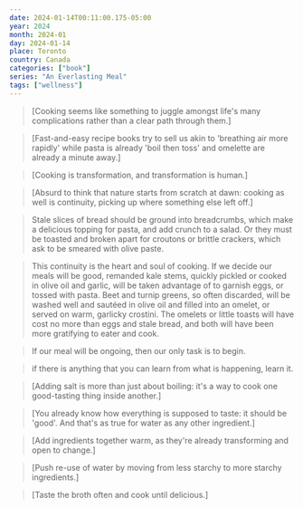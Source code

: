 ```yaml
---
date: 2024-01-14T00:11:00.175-05:00
year: 2024
month: 2024-01
day: 2024-01-14
place: Toronto
country: Canada
categories: ["book"]
series: "An Everlasting Meal"
tags: ["wellness"]
---
```

> [Cooking seems like something to juggle amongst life's many complications rather than a clear path through them.]

> [Fast-and-easy recipe books try to sell us akin to 'breathing air more rapidly' while pasta is already 'boil then toss' and omelette are already a minute away.]

> [Cooking is transformation, and transformation is human.]

> [Absurd to think that nature starts from scratch at dawn: cooking as well is continuity, picking up where something else left off.]

> Stale slices of bread should be ground into breadcrumbs, which make a delicious topping for pasta, and add crunch to a salad. Or they must be toasted and broken apart for croutons or brittle crackers, which ask to be smeared with olive paste.

> This continuity is the heart and soul of cooking. If we decide our meals will be good, remanded kale stems, quickly pickled or cooked in olive oil and garlic, will be taken advantage of to garnish eggs, or tossed with pasta. Beet and turnip greens, so often discarded, will be washed well and sautéed in olive oil and filled into an omelet, or served on warm, garlicky crostini. The omelets or little toasts will have cost no more than eggs and stale bread, and both will have been more gratifying to eater and cook.

> If our meal will be ongoing, then our only task is to begin.

> if there is anything that you can learn from what is happening, learn it.

> [Adding salt is more than just about boiling: it's a way to cook one good-tasting thing inside another.]

> [You already know how everything is supposed to taste: it should be 'good'. And that's as true for water as any other ingredient.]

> [Add ingredients together warm, as they're already transforming and open to change.]

> [Push re-use of water by moving from less starchy to more starchy ingredients.]

> [Taste the broth often and cook until delicious.]
